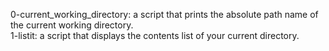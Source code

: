 0-current_working_directory: a script that prints the absolute path name of the current working directory.  
1-listit: a script that displays the contents list of your current directory.
